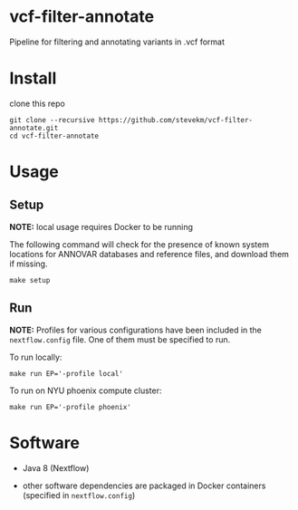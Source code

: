 # vcf-filter-annotate

Pipeline for filtering and annotating variants in .vcf format

# Install

clone this repo

```
git clone --recursive https://github.com/stevekm/vcf-filter-annotate.git
cd vcf-filter-annotate
```

# Usage

## Setup

__NOTE:__ local usage requires Docker to be running

The following command will check for the presence of known system locations for ANNOVAR databases and reference files, and download them if missing.

```
make setup
```

## Run

__NOTE:__ Profiles for various configurations have been included in the `nextflow.config` file. One of them must be specified to run.

To run locally:

```
make run EP='-profile local'
```

To run on NYU phoenix compute cluster:

```
make run EP='-profile phoenix'
```

# Software

- Java 8 (Nextflow)

- other software dependencies are packaged in Docker containers (specified in `nextflow.config`)
